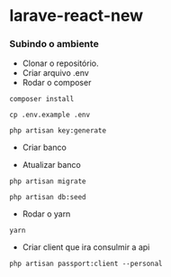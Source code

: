 # larave-react-new

### Subindo o ambiente ###
* Clonar o repositório.
* Criar arquivo .env
* Rodar o composer
```
composer install
```
```
cp .env.example .env
```
```
php artisan key:generate
```
* Criar banco 

* Atualizar banco
```
php artisan migrate
```
```
php artisan db:seed
```

* Rodar o yarn
```
yarn
```

* Criar client que ira consulmir a api
```
php artisan passport:client --personal
```
